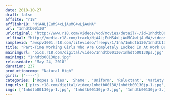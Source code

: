 ```yaml
---
date: 2018-10-27
draft: false
affsite: "r18"
afflinkr18: "NjA4LjEuMS4xLjAuMC4wLjAuMA"
url: "1nhdtb00130"
urloriginal: "http://www.r18.com/videos/vod/movies/detail/-/id=1nhdtb00130"
urlfinal: "http://media.r18.com/track/NjA4LjEuMS4xLjAuMC4wLjAuMA/videos/vod/movies/detail/-/id=1nhdtb00130"
samplevid: "awspv3001.r18.com/litevideo/freepv/1/1nh/1nhdtb130/1nhdtb130_dmb_w.mp4"
title: "Part-Time Working Girls Who Are Completely Locked In At Work During Business Hours And Exposed And Shamed In Orgasmic Ecstasy"
mainimgurl: "pics.r18.com/digital/video/1nhdtb00130/1nhdtb00130ps.jpg"
mainimgs: "1nhdtb00130ps.jpg"
releasedate: "May 24, 2018"
duration: 237
productioncomp: "Natural High"
girls: ['----']
categories: ['Ropes & Ties', 'Shame', 'Uniform', 'Reluctant', 'Variety', 'Facial', 'Hi-Def']
imgurls: ['pics.r18.com/digital/video/1nhdtb00130/1nhdtb00130jp-1.jpg', 'pics.r18.com/digital/video/1nhdtb00130/1nhdtb00130jp-2.jpg', 'pics.r18.com/digital/video/1nhdtb00130/1nhdtb00130jp-3.jpg', 'pics.r18.com/digital/video/1nhdtb00130/1nhdtb00130jp-4.jpg', 'pics.r18.com/digital/video/1nhdtb00130/1nhdtb00130jp-5.jpg', 'pics.r18.com/digital/video/1nhdtb00130/1nhdtb00130jp-6.jpg', 'pics.r18.com/digital/video/1nhdtb00130/1nhdtb00130jp-7.jpg', 'pics.r18.com/digital/video/1nhdtb00130/1nhdtb00130jp-8.jpg', 'pics.r18.com/digital/video/1nhdtb00130/1nhdtb00130jp-9.jpg', 'pics.r18.com/digital/video/1nhdtb00130/1nhdtb00130jp-10.jpg', 'pics.r18.com/digital/video/1nhdtb00130/1nhdtb00130jp-11.jpg', 'pics.r18.com/digital/video/1nhdtb00130/1nhdtb00130jp-12.jpg', 'pics.r18.com/digital/video/1nhdtb00130/1nhdtb00130jp-13.jpg', 'pics.r18.com/digital/video/1nhdtb00130/1nhdtb00130jp-14.jpg', 'pics.r18.com/digital/video/1nhdtb00130/1nhdtb00130jp-15.jpg', 'pics.r18.com/digital/video/1nhdtb00130/1nhdtb00130jp-16.jpg', 'pics.r18.com/digital/video/1nhdtb00130/1nhdtb00130jp-17.jpg', 'pics.r18.com/digital/video/1nhdtb00130/1nhdtb00130jp-18.jpg', 'pics.r18.com/digital/video/1nhdtb00130/1nhdtb00130jp-19.jpg', 'pics.r18.com/digital/video/1nhdtb00130/1nhdtb00130jp-20.jpg']
imgs: ['1nhdtb00130jp-1.jpg', '1nhdtb00130jp-2.jpg', '1nhdtb00130jp-3.jpg', '1nhdtb00130jp-4.jpg', '1nhdtb00130jp-5.jpg', '1nhdtb00130jp-6.jpg', '1nhdtb00130jp-7.jpg', '1nhdtb00130jp-8.jpg', '1nhdtb00130jp-9.jpg', '1nhdtb00130jp-10.jpg', '1nhdtb00130jp-11.jpg', '1nhdtb00130jp-12.jpg', '1nhdtb00130jp-13.jpg', '1nhdtb00130jp-14.jpg', '1nhdtb00130jp-15.jpg', '1nhdtb00130jp-16.jpg', '1nhdtb00130jp-17.jpg', '1nhdtb00130jp-18.jpg', '1nhdtb00130jp-19.jpg', '1nhdtb00130jp-20.jpg']
---
```

